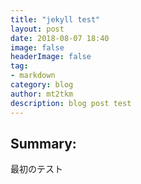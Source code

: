 ```yaml
---
title: "jekyll test"
layout: post
date: 2018-08-07 18:40
image: false
headerImage: false
tag:
- markdown
category: blog
author: mt2tkm
description: blog post test
---
```


## Summary:

最初のテスト
